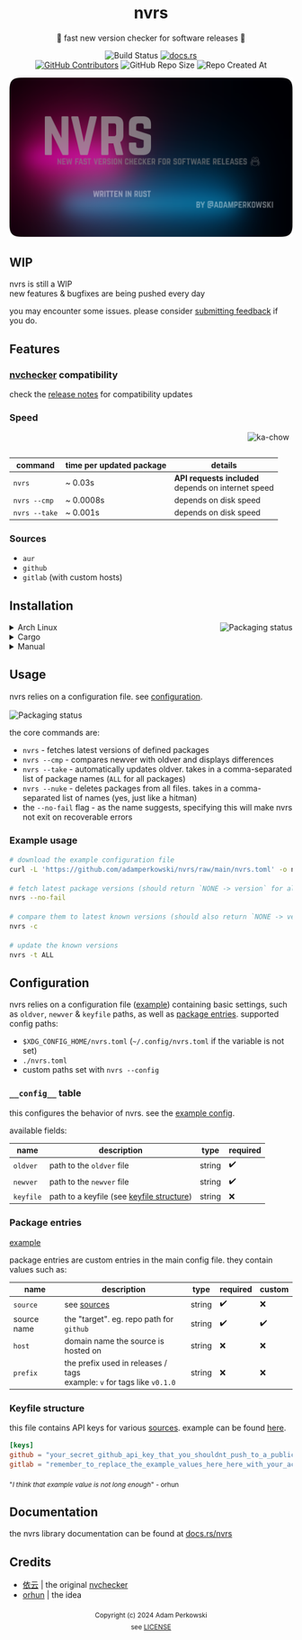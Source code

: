 <div align='center'>

# nvrs
🚦 fast new version checker for software releases 🦀

![Build Status](https://img.shields.io/github/actions/workflow/status/adamperkowski/nvrs/rust.yml?style=for-the-badge&labelColor=%23a8127d&color=%23336795) [![docs.rs](https://img.shields.io/docsrs/nvrs?style=for-the-badge&labelColor=%23a8127d&color=%23336795)](#documentation)<br>
[![GitHub Contributors](https://img.shields.io/github/contributors-anon/adamperkowski/nvrs?style=for-the-badge&labelColor=%23a8127d&color=%23336795)](https://github.com/adamperkowski/nvrs/graphs/contributors) ![GitHub Repo Size](https://img.shields.io/github/repo-size/adamperkowski/nvrs?style=for-the-badge&labelColor=%23a8127d&color=%23336795) ![Repo Created At](https://img.shields.io/github/created-at/adamperkowski/nvrs?style=for-the-badge&labelColor=%23a8127d&color=%23336795)

![banner](/banner.webp)

</div>

## WIP
nvrs is still a WIP<br>
new features & bugfixes are being pushed every day

you may encounter some issues. please consider [submitting feedback](https://github.com/adamperkowski/nvrs/issues/new/choose) if you do.

## Features
### [nvchecker](https://github.com/lilydjwg/nvchecker) compatibility
check the [release notes](https://github.com/adamperkowski/nvrs/releases) for compatibility updates

### Speed
<img align='right' src='https://media1.tenor.com/m/mMWXOkCEndoAAAAC/ka-chow-lightning-mcqueen.gif' alt='ka-chow' width=80 height=45>

| command       | time per **updated** package | details                                                |
|---------------|------------------------------|--------------------------------------------------------|
| `nvrs`        | ~ 0.03s                      | **API requests included**<br>depends on internet speed |
| `nvrs --cmp`  | ~ 0.0008s                    | depends on disk speed                                  |
| `nvrs --take` | ~ 0.001s                     | depends on disk speed                                  |

### Sources
- `aur`
- `github`
- `gitlab` (with custom hosts)

## Installation
<a href="https://repology.org/project/nvrs/versions"><img align="right" src="https://repology.org/badge/vertical-allrepos/nvrs.svg" alt="Packaging status"></a>

<details>
<summary>Arch Linux</summary>

[nvrs](https://aur.archlinux.org/packages/nvrs) is available as a package in the [AUR](https://aur.archlinux.org).<br>
you can install it with your preferred [AUR helper](https://wiki.archlinux.org/title/AUR_helpers), example:

```sh
paru -S nvrs
```

or manually:

```sh
git clone https://aur.archlinux.org/nvrs.git
cd nvrs
makepkg -si
```

</details>

<details>
<summary>Cargo</summary>

[nvrs](https://crates.io/crates/nvrs) can be installed via [Cargo](https://doc.rust-lang.org/cargo) with:

```sh
cargo install nvrs
```

note that crates installed using `cargo install` require manual updating with `cargo install --force`.

</details>

<details>
<summary>Manual</summary>

1. Download the latest binary from [GitHub's release page](https://github.com/adamperkowski/nvrs/releases/latest)
2. Allow execution
```sh
chmod +x nvrs
```
3. Move the file to a directory in `$PATH` (using `/usr/bin` as an example)
```sh
sudo mv nvrs /usr/bin/nvrs
```

</details>

## Usage
nvrs relies on a configuration file. see [configuration](#configuration). 

<img align='center' src='https://vhs.charm.sh/vhs-7j0ZLSJUnq5W8xwqjK14W4.gif' alt='Packaging status'>

the core commands are:
- `nvrs` - fetches latest versions of defined packages
- `nvrs --cmp` - compares newver with oldver and displays differences
- `nvrs --take` - automatically updates oldver. takes in a comma-separated list of package names (`ALL` for all packages)
- `nvrs --nuke` - deletes packages from all files. takes in a comma-separated list of names (yes, just like a hitman)
- the `--no-fail` flag - as the name suggests, specifying this will make nvrs not exit on recoverable errors

### Example usage
```sh
# download the example configuration file
curl -L 'https://github.com/adamperkowski/nvrs/raw/main/nvrs.toml' -o nvrs.toml

# fetch latest package versions (should return `NONE -> version` for all packages)
nvrs --no-fail

# compare them to latest known versions (should also return `NONE -> version`)
nvrs -c

# update the known versions
nvrs -t ALL
```

## Configuration
nvrs relies on a configuration file ([example](/nvrs.toml)) containing basic settings, such as `oldver`, `newver` & `keyfile` paths, as well as [package entries](#package-entries). supported config paths:
- `$XDG_CONFIG_HOME/nvrs.toml` (`~/.config/nvrs.toml` if the variable is not set)
- `./nvrs.toml`
- custom paths set with `nvrs --config`

### `__config__` table
this configures the behavior of nvrs. see the [example config](/nvrs.toml#L7-L10).

available fields:

| name      | description                                                     | type   | required |
|-----------|-----------------------------------------------------------------|--------|----------|
| `oldver`  | path to the `oldver` file                                       | string | ✔️       |
| `newver`  | path to the `newver` file                                       | string | ✔️       |
| `keyfile` | path to a keyfile (see [keyfile structure](#keyfile-structure)) | string | ❌       |

### Package entries

[example](/nvrs.toml#L12-L15)

package entries are custom entries in the main config file. they contain values such as:

| name        | description                                                               | type   | required | custom |
|-------------|---------------------------------------------------------------------------|--------|----------|--------|
| `source`    | see [sources](#sources)                                                   | string | ✔️        | ❌     |
| source name | the "target". eg. repo path for `github`                                  | string | ✔️        | ✔️      |
| `host`      | domain name the source is hosted on                                       | string | ❌       | ❌     |
| `prefix`    | the prefix used in releases / tags<br>example: `v` for tags like `v0.1.0` | string | ❌       | ❌     |

### Keyfile structure
this file contains API keys for various [sources](#sources). example can be found [here](/n_keyfile.toml).

```toml
[keys]
github = "your_secret_github_api_key_that_you_shouldnt_push_to_a_public_nor_a_private_remote_repo_because_there_will_definitely_be_serious_consequences_sooner_or_later_if_you_do_trust_me_just_dont"
gitlab = "remember_to_replace_the_example_values_here_here_with_your_actual_keys_otherwise_it_wont_work_but_dont_push_keyfiles_to_remote_repos"
```

<sub align='center'>"<i>I think that example value is not long enough</i>" - orhun</sub>

## Documentation
the nvrs library documentation can be found at [docs.rs/nvrs](https://docs.rs/nvrs/latest/nvrs)

## Credits
- [依云](https://github.com/lilydjwg) | the original [nvchecker](https://github.com/lilydjwg/nvchecker)
- [orhun](https://github.com/orhun) | the idea

<div align='center'>

<sub align='center'>Copyright (c) 2024 Adam Perkowski<br>see [LICENSE](/LICENSE)</sub>

</div>
